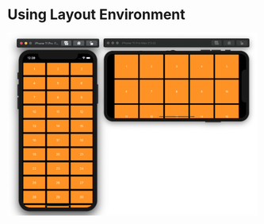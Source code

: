 # Using Layout Environment 

![adaptive layout](https://github.com/alexpaul/Compositional-Layout/blob/master/Assets/adaptive-layout.png)
